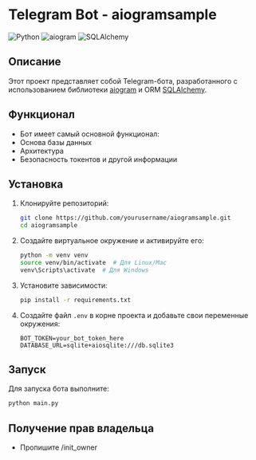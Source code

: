 # Telegram Bot - aiogramsample

![Python](https://img.shields.io/badge/python-3.8%2B-blue)
![aiogram](https://img.shields.io/badge/aiogram-3.7.0-blue)
![SQLAlchemy](https://img.shields.io/badge/sqlalchemy-2.0.30-blue)

## Описание

Этот проект представляет собой Telegram-бота, разработанного с использованием библиотеки [aiogram](https://docs.aiogram.dev/en/latest/) и ORM [SQLAlchemy](https://www.sqlalchemy.org/).

## Функционал


 - Бот имеет самый основной функционал:
 - Основа базы данных
 - Архитектура
 - Безопасность токентов и другой информации

## Установка

1. Клонируйте репозиторий:

   ```bash
   git clone https://github.com/yourusername/aiogramsample.git
   cd aiogramsample
   ```

2. Создайте виртуальное окружение и активируйте его:

   ```bash
   python -m venv venv
   source venv/bin/activate  # Для Linux/Mac
   venv\Scripts\activate  # Для Windows
   ```

3. Установите зависимости:

   ```bash
   pip install -r requirements.txt
   ```

4. Создайте файл `.env` в корне проекта и добавьте свои переменные окружения:

   ```env
   BOT_TOKEN=your_bot_token_here
   DATABASE_URL=sqlite+aiosqlite:///db.sqlite3
   ```

## Запуск

Для запуска бота выполните:

```bash
python main.py
```



## Получение прав владельца
 - Пропишите /init_owner

